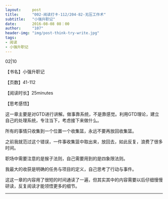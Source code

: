 ```yaml
---
layout:     post
title:      "002-阅读打卡-112/204-82-无压工作术"
subtitle:   "小强升职记"
date:       2016-08-08 08：00 
author:     "107"
header-img: "img/post-think-try-write.jpg"
tags:
- 阅读 
- 小强升职记
---
```


02|10

【书名】小强升职记

【页数】41-112

【阅读时长】25minutes

【思考感悟】

这一章主要是对GTD进行讲解。做事靠系统，不是靠感觉。利用GTD理论，建立自己的处理系统，专注当下，考虑接下来做什么。

所有的事情只收集到一个位置一个收集篮，永远不要再放回收集篮。

之前我就范过这个错误，一件事收集篮中取出来，放回去，如此反复，浪费了很多时间。

职场中需要注意的是猴子法则，自己需要用到的是四象限法则。

我最大的收获是明确的任务与项目的定义，自己思考了行动与事件。

这这一章的内容用了很短的时间通读了一遍，但其实其中的内容需要以后仔细慢慢研读，反复阅读才能领悟更多的细节。



---

